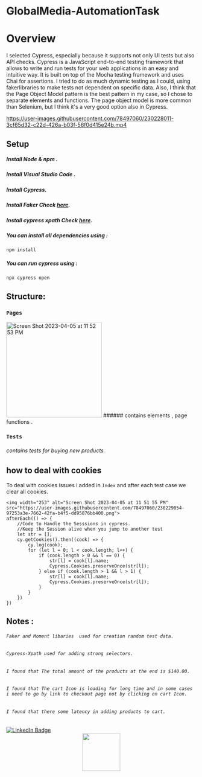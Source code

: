 # GlobalMedia-AutomationTask

# Overview
 I selected Cypress, especially because it supports not only UI tests but also API checks.
 Cypress is a JavaScript end-to-end testing framework that allows  to write and run tests for your web applications in an easy and intuitive way. It is built on top of the Mocha testing framework and uses Chai for assertions.
 I tried to do as much dynamic testing as I could, using fakerlibraries to make tests not dependent on specific data. Also, I think that the Page Object Model pattern is the best pattern in my case, so I chose to separate elements and functions. The page object model is more common than Selenium, but I think it's a very good option also in Cypress.



https://user-images.githubusercontent.com/78497060/230228011-3cf65d32-c22d-426a-b03f-56f0d415e24b.mp4



## Setup

##### Install Node & npm .
##### Install Visual Studio Code .
##### Install Cypress.
##### Install Faker Check [here](https://www.npmjs.com/package/@faker-js/faker).
##### Install cypress xpath Check [here](https://www.npmjs.com/package/@cypress/xpath).
##### You can install all dependencies using :
```
npm install 

```
##### You can run cypress using :
```
npx cypress open
```

## Structure:

### `Pages`
<img width="253" alt="Screen Shot 2023-04-05 at 11 52 53 PM" src="https://user-images.githubusercontent.com/78497060/230229414-206de6a6-44ff-4edd-b9ad-3a3a3a60c1f0.png">
###### contains elements , page functions .

### `Tests`
###### contains tests for buying new products.

## how to deal with cookies 
To deal with cookies issues i added in `Index` and after each test case we clear all cookies.
```
<img width="253" alt="Screen Shot 2023-04-05 at 11 51 55 PM" src="https://user-images.githubusercontent.com/78497060/230229054-97253a3e-7662-42fa-b4f5-dd95876bb400.png">
afterEach(() => {
    //Code to Handle the Sesssions in cypress.
    //Keep the Session alive when you jump to another test
    let str = [];
    cy.getCookies().then((cook) => {
        cy.log(cook);
        for (let l = 0; l < cook.length; l++) {
            if (cook.length > 0 && l == 0) {
                str[l] = cook[l].name;
                Cypress.Cookies.preserveOnce(str[l]);
            } else if (cook.length > 1 && l > 1) {
                str[l] = cook[l].name;
                Cypress.Cookies.preserveOnce(str[l]);
            }
        }
    })
})
```

## Notes :

###### `Faker and Moment libaries  used for creation random test data.`
###### `Cypress-Xpath used for adding strong selectors.`
###### `I found that The total amount of the products at the end is $140.00. `
###### `I found that The cart Icon is loading for long time and in some cases i need to go by link to checkout page not by clicking on cart Icon. `
###### `I found that there some latency in adding products to cart. `



<div id="badges">
  <a href="https://www.linkedin.com/in/sara-nagy-elzahry/">
    <img src="https://img.shields.io/badge/LinkedIn-blue?style=for-the-badge&logo=linkedin&logoColor=white" alt="LinkedIn Badge"/>
  </a>
</div>
<div id="header" align="center">
  <img src="https://media.giphy.com/media/M9gbBd9nbDrOTu1Mqx/giphy.gif" width="100"/>
</div>
